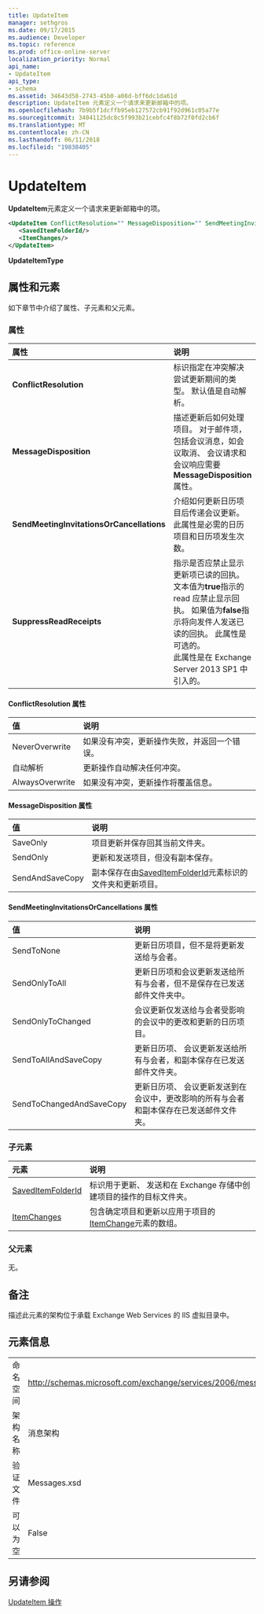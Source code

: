 ```yaml
---
title: UpdateItem
manager: sethgros
ms.date: 09/17/2015
ms.audience: Developer
ms.topic: reference
ms.prod: office-online-server
localization_priority: Normal
api_name:
- UpdateItem
api_type:
- schema
ms.assetid: 34643d58-2743-45b0-a08d-bff6dc1da61d
description: UpdateItem 元素定义一个请求来更新邮箱中的项。
ms.openlocfilehash: 7b9b5f1dcffb95eb127572cb91f92d961c05a77e
ms.sourcegitcommit: 34041125dc8c5f993b21cebfc4f8b72f0fd2cb6f
ms.translationtype: MT
ms.contentlocale: zh-CN
ms.lasthandoff: 06/11/2018
ms.locfileid: "19838405"
---
```

# <a name="updateitem"></a>UpdateItem

**UpdateItem**元素定义一个请求来更新邮箱中的项。 
  
```XML
<UpdateItem ConflictResolution="" MessageDisposition="" SendMeetingInvitationsOrCancellations="" SuppressReadReceipts="">
   <SavedItemFolderId/>
   <ItemChanges/>
</UpdateItem>
```

 **UpdateItemType**
## <a name="attributes-and-elements"></a>属性和元素

如下章节中介绍了属性、子元素和父元素。
  
### <a name="attributes"></a>属性

|**属性**|**说明**|
|:-----|:-----|
|**ConflictResolution** <br/> |标识指定在冲突解决尝试更新期间的类型。 默认值是自动解析。  <br/> |
|**MessageDisposition** <br/> |描述更新后如何处理项目。 对于邮件项，包括会议消息，如会议取消、 会议请求和会议响应需要**MessageDisposition**属性。  <br/> |
|**SendMeetingInvitationsOrCancellations** <br/> |介绍如何更新日历项目后传递会议更新。 此属性是必需的日历项目和日历项发生次数。  <br/> |
|**SuppressReadReceipts** <br/> |指示是否应禁止显示更新项已读的回执。 文本值为**true**指示的 read 应禁止显示回执。 如果值为**false**指示将向发件人发送已读的回执。 此属性是可选的。  <br/> 此属性是在 Exchange Server 2013 SP1 中引入的。  <br/> |
   
#### <a name="conflictresolution-attribute"></a>ConflictResolution 属性

|**值**|**说明**|
|:-----|:-----|
|NeverOverwrite  <br/> |如果没有冲突，更新操作失败，并返回一个错误。  <br/> |
|自动解析  <br/> |更新操作自动解决任何冲突。  <br/> |
|AlwaysOverwrite  <br/> |如果没有冲突，更新操作将覆盖信息。  <br/> |
   
#### <a name="messagedisposition-attribute"></a>MessageDisposition 属性

|**值**|**说明**|
|:-----|:-----|
|SaveOnly  <br/> |项目更新并保存回其当前文件夹。  <br/> |
|SendOnly  <br/> |更新和发送项目，但没有副本保存。  <br/> |
|SendAndSaveCopy  <br/> |副本保存在由[SavedItemFolderId](saveditemfolderid.md)元素标识的文件夹和更新项目。  <br/> |
   
#### <a name="sendmeetinginvitationsorcancellations-attribute"></a>SendMeetingInvitationsOrCancellations 属性

|**值**|**说明**|
|:-----|:-----|
|SendToNone  <br/> |更新日历项目，但不是将更新发送给与会者。  <br/> |
|SendOnlyToAll  <br/> |更新日历项和会议更新发送给所有与会者，但不是保存在已发送邮件文件夹中。  <br/> |
|SendOnlyToChanged  <br/> |会议更新仅发送给与会者受影响的会议中的更改和更新的日历项目。  <br/> |
|SendToAllAndSaveCopy  <br/> |更新日历项、 会议更新发送给所有与会者，和副本保存在已发送邮件文件夹。  <br/> |
|SendToChangedAndSaveCopy  <br/> |更新日历项、 会议更新发送到在会议中，更改影响的所有与会者和副本保存在已发送邮件文件夹。  <br/> |
   
### <a name="child-elements"></a>子元素

|**元素**|**说明**|
|:-----|:-----|
|[SavedItemFolderId](saveditemfolderid.md) <br/> |标识用于更新、 发送和在 Exchange 存储中创建项目的操作的目标文件夹。  <br/> |
|[ItemChanges](itemchanges.md) <br/> |包含确定项目和更新以应用于项目的[ItemChange](itemchange.md)元素的数组。  <br/> |
   
### <a name="parent-elements"></a>父元素

无。
  
## <a name="remarks"></a>备注

描述此元素的架构位于承载 Exchange Web Services 的 IIS 虚拟目录中。
  
## <a name="element-information"></a>元素信息

|||
|:-----|:-----|
|命名空间  <br/> |http://schemas.microsoft.com/exchange/services/2006/messages  <br/> |
|架构名称  <br/> |消息架构  <br/> |
|验证文件  <br/> |Messages.xsd  <br/> |
|可以为空  <br/> |False  <br/> |
   
## <a name="see-also"></a>另请参阅



[UpdateItem 操作](updateitem-operation.md)

